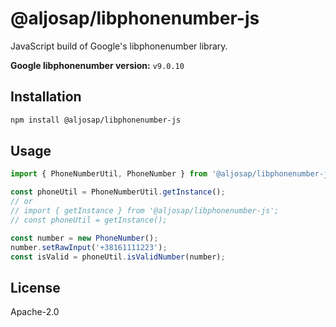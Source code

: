 # @aljosap/libphonenumber-js

JavaScript build of Google's libphonenumber library.

**Google libphonenumber version:** `v9.0.10`

## Installation

```bash
npm install @aljosap/libphonenumber-js
```

## Usage

```typescript
import { PhoneNumberUtil, PhoneNumber } from '@aljosap/libphonenumber-js';

const phoneUtil = PhoneNumberUtil.getInstance();
// or
// import { getInstance } from '@aljosap/libphonenumber-js';
// const phoneUtil = getInstance();

const number = new PhoneNumber();
number.setRawInput('+38161111223');
const isValid = phoneUtil.isValidNumber(number);
```

## License

Apache-2.0
